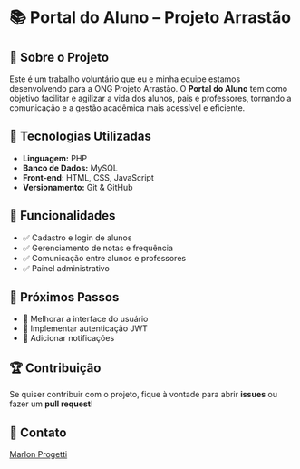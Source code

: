 # 📚 Portal do Aluno – Projeto Arrastão

## 🏫 Sobre o Projeto
Este é um trabalho voluntário que eu e minha equipe estamos desenvolvendo para a ONG Projeto Arrastão. O **Portal do Aluno** tem como objetivo facilitar e agilizar a vida dos alunos, pais e professores, tornando a comunicação e a gestão acadêmica mais acessível e eficiente.

## 🚀 Tecnologias Utilizadas
- **Linguagem:** PHP
- **Banco de Dados:** MySQL
- **Front-end:** HTML, CSS, JavaScript
- **Versionamento:** Git & GitHub

## 📌 Funcionalidades
- ✅ Cadastro e login de alunos
- ✅ Gerenciamento de notas e frequência
- ✅ Comunicação entre alunos e professores
- ✅ Painel administrativo

## 📅 Próximos Passos
- 📌 Melhorar a interface do usuário
- 📌 Implementar autenticação JWT
- 📌 Adicionar notificações

## 🏆 Contribuição
Se quiser contribuir com o projeto, fique à vontade para abrir **issues** ou fazer um **pull request**!

## 📩 Contato
[Marlon Progetti](https://www.linkedin.com/in/marlon-progetti-2799ab179/)
